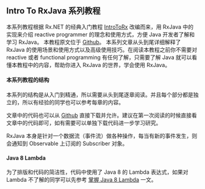 ## Intro To RxJava 系列教程

本系列教程根据 Rx.NET 的经典入门教程 [IntroToRx](http://www.introtorx.com/) 改编而来，用 RxJava 中的实现来介绍 reactive programmer 的理念和使用方式，方便 Java 开发者了解和学习 RxJava。 本教程原文位于 [Github](https://github.com/Froussios/Intro-To-RxJava)。 本系列文章从头到尾详细解释了 RxJava 的使用场景和使用方式以及高级使用技巧。在阅读本教程之前你不需要对 reactive 或者 functional programming 有任何了解，只需要了解 Java 就可以看懂本教程中的内容，帮助你进入 RxJava 的世界，学会使用 RxJava。

#### 本系列教程的结构

本系列的结构是从入门到精通，所以需要从头到尾逐章阅读。并且每个部分都是独立的，所以有经验的同学也可以参考每章的内容。

文章中的代码也可以从 [Github](https://github.com/goodev/Intro-To-RxJava/blob/master/tests/java/itrx) 直接下载并允许。建议在第一次阅读的时候直接看文章中的代码即可，如有需要可以单独下载代码进一步学习研究。

RxJava 本身是针对一个数据流（事件流）做各种操作，每当有新的事件发生，则会通知到 Observable 上订阅的 Subscriber 对象。

#### Java 8 Lambda

为了排版和代码的简洁性，代码中使用了 Java 8 的 Lambda 表达式，如果对 Lambda 不了解的同学可以先参考 [掌握 Java 8 Lambda](http://blog.chengyunfeng.com/?p=902) 一文。
